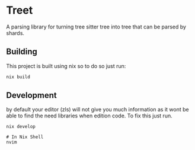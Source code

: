 # Treet

A parsing library for turning tree sitter tree into tree that can be parsed by
shards.

## Building
This project is built using nix so to do so just run:
```bash
nix build
```

## Development
by default your editor (zls) will not give you much information as it wont be 
able to find the need libraries when edition code. To fix this just run.
```
nix develop

# In Nix Shell
nvim
```
